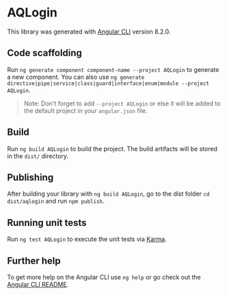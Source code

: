 # AQLogin

This library was generated with [Angular CLI](https://github.com/angular/angular-cli) version 8.2.0.

## Code scaffolding

Run `ng generate component component-name --project AQLogin` to generate a new component. You can also use `ng generate directive|pipe|service|class|guard|interface|enum|module --project AQLogin`.
> Note: Don't forget to add `--project AQLogin` or else it will be added to the default project in your `angular.json` file. 

## Build

Run `ng build AQLogin` to build the project. The build artifacts will be stored in the `dist/` directory.

## Publishing

After building your library with `ng build AQLogin`, go to the dist folder `cd dist/aqlogin` and run `npm publish`.

## Running unit tests

Run `ng test AQLogin` to execute the unit tests via [Karma](https://karma-runner.github.io).

## Further help

To get more help on the Angular CLI use `ng help` or go check out the [Angular CLI README](https://github.com/angular/angular-cli/blob/master/README.md).
